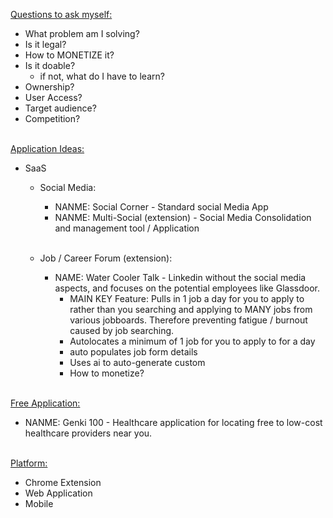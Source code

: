<ins>Questions to ask myself:</ins>
- What problem am I solving?
- Is it legal?
- How to MONETIZE it?
- Is it doable?
  -  if not, what  do I have to learn?
- Ownership?
- User Access?
- Target audience?
- Competition?
<br><br>


<ins>Application Ideas:</ins>
  - SaaS
    - Social Media:
      - NANME: Social Corner - Standard social Media App
      - NANME: Multi-Social (extension) - Social Media Consolidation and management tool / Application
      <br><br>

    - Job / Career Forum (extension):
      - NAME: Water Cooler Talk - Linkedin without the social media aspects, and focuses on the potential employees like Glassdoor.
        - MAIN KEY Feature: Pulls in 1 job a day for you to apply to rather than you searching and applying to MANY jobs from various jobboards. Therefore preventing fatigue / burnout caused by job searching.
        - Autolocates a minimum of 1 job for you to apply to for a day
        - auto populates job form details
        - Uses ai to auto-generate custom
        - How to monetize?<br><br>


<ins>Free Application:</ins>
- NANME: Genki 100 - Healthcare application for locating free to low-cost healthcare providers near you.
<br><br>


<ins>Platform:</ins>
- Chrome Extension
- Web Application
- Mobile